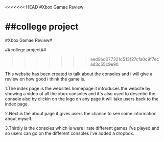 <<<<<<< HEAD
#Xbox Gamae Review

##college project
=======
#Xbox Gamae Review#

##college project##
>>>>>>> aed9ad077321d513f27cfa0c9f7ecad3c55c9e90

This website has been created to talk about the consoles and i will give a review on how good i think the game is.

1.The index page is the websites homepage it introduces the website by showing a video of all the xbox consoles and it's also used to describe the console also by clickin on the logo on any page it will take users back to the index page.

2.Next is the about page it gives users the chance to see some information about myself.

3.Thirdly is the consoles which is were i rate different games i've played and so users can go on the different consoles i've added a dropbox.
